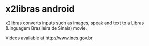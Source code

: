 # x2libras android
x2libras converts inputs such as images, speak and text to a Libras (Linguagem Brasileira de Sinais) movie.


Videos available at http://www.ines.gov.br
